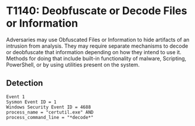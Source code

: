 # T1140: Deobfuscate or Decode Files or Information

Adversaries may use Obfuscated Files or Information to hide artifacts of an intrusion from analysis. They may require separate mechanisms to decode or deobfuscate that information depending on how they intend to use it. Methods for doing that include built-in functionality of malware, Scripting, PowerShell, or by using utilities present on the system.

## Detection
```
Event 1
Sysmon Event ID = 1
Windows Security Event ID = 4688
process_name = "certutil.exe" AND
process_command_line = "*decode*"
```
